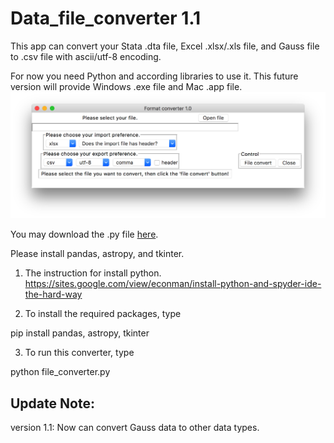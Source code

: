 # Data_file_converter 1.1
This app can convert your Stata .dta file, Excel .xlsx/.xls file, and Gauss file to .csv file with ascii/utf-8 encoding.

For now you need Python and according libraries to use it.
This future version will provide Windows .exe file and Mac .app file.
![App phto](https://github.com/errard70101/Data_file_converter/blob/master/app_photo.png)

You may download the .py file [here](https://github.com/errard70101/Data_file_converter/blob/master/file_converter.py).

Please install pandas, astropy, and tkinter.

1. The instruction for install python.
https://sites.google.com/view/econman/install-python-and-spyder-ide-the-hard-way

2. To install the required packages, type

pip install pandas, astropy, tkinter

3. To run this converter, type

python file_converter.py

## Update Note:
version 1.1: Now can convert Gauss data to other data types.
